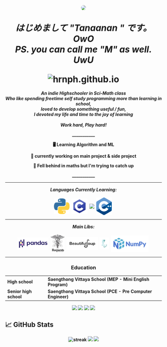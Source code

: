 <h1 align="center">

  <a href="url"><img src="https://cdn.discordapp.com/attachments/966606618835943494/974626121230483486/645863D5-3B9B-4FC1-B9D1-C55EE48B659E.jpg?fbclid=IwAR3T4x4P0HP_MV8pNkBc6S-aUUVOBkN5Xmo0gAFuPN7zBYFh0ov5-Wegt1A" height="auto" width="auto" style="border-radius:50%"></a>

  <b><i>はじめまして "Tanaanan " です。 OwO</i></br>
  <b><i>PS. you can call me "M" as well. UwU </i></b>
  

  <img src="https://komarev.com/ghpvc/?username=Tanaanan&label=Views&color=yellow&style=for-the-badge" alt="hrnph.github.io" />
  
</h1>


<p align="center">
  <em>
    An indie <b>Highschooler</b> in <b>Sci-Math</b> class <br>
    <b>Who like spending freetime self study programming more than learning in school,</b><br>
    loved to develop something useful / fun, 
    <br>I devoted my life and time to the joy of learning</br>
    <br><b>Work hard, Play hard!</b></br>
  </em>
</p>

<p align="center">___________</p>
<div align="center">
  
🖥️ Learning Algorithm and ML
  
🔭 currently working on main project & side project
  
🌱 Fell behind in maths but I'm trying to catch up 
  
</div>

<p align="center">___________</p>

<hr></hr>
<p align="center">
  <i><b>Languages Currently Learning:</b></i>
  <br><br>
  <img align="center" src="contents/languages/python.png" width="50px" />&nbsp;
  <img align="center" src="contents/languages/C.png" width="50px" />&nbsp;
  <img align="center" src="contents/languages/C#.jpg" width="50px" />&nbsp;
  <img align="center" src="contents/languages/C++.png" width="50px" />&nbsp;
</p>

<hr></hr>

<p align="center">
  <i><b>Main Libs:</b></i>
  <br><br>
  <img align="center" src="contents/tools/pandas.png" width="100px" />&nbsp;
  <img align="center" src="contents/tools/requests.png" width="45px" />&nbsp;
  <img align="center" src="contents/tools/bf4.png" width="100px" />&nbsp;
  <img align="center" src="contents/tools/fast.ai.png" width="30px" />&nbsp;
  <img align="center" src="contents/tools/numpy.png" width="120px" />&nbsp;
<hr>

<h3 align="center">Education</h3>
<table align="center">
  <tr>
    <td>High school</td>
    <td>Saengthong Vittaya School <b>(MEP - Mini English Program)</b></td>
  </tr>
  <tr>
    <td>Senior high school</td>
    <td>Saengthong Vittaya School  <b>(PCE - Pre Computer Engineer)</b></td>
  </tr>
<table>

<div align="center">

  [<img src="https://img.shields.io/badge/facebook-%231877F2.svg?&style=for-the-badge&logo=facebook&logoColor=white">](https://web.facebook.com/profile.php?id=100004500556669)
  [<img src="https://img.shields.io/badge/youtube-%23E4405F.svg?&style=for-the-badge&logo=youtube&logoColor=white">](https://github.com/Tanaanan)
  [<img src="https://img.shields.io/badge/twitter-%231DA1F2.svg?&style=for-the-badge&logo=twitter&logoColor=white">](https://github.com/Tanaanan)
  [<img src="https://img.shields.io/badge/Portfolio-%23000000.svg?&style=for-the-badge&logo=microsoft&logoColor=white">](https://sites.google.com/view/holyfakmyname/home) 

</div>


## 📈 GitHub Stats

<div align="center">
  
  <img src="http://github-readme-streak-stats.herokuapp.com?user=Tanaanan&theme=highcontrast" alt="streak"/>

  <img src="https://github-readme-stats.vercel.app/api?username=Tanaanan&count_private=true&show_icons=true&theme=vision-friendly-dark">
  
  <img src="https://github-readme-stats.vercel.app/api/top-langs/?username=Tanaanan&layout=compact&hide=html,css&theme=vision-friendly-dark">
  
   
</div>
